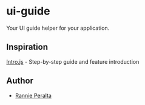 # ui-guide

Your UI guide helper for your application.

## Inspiration

[Intro.js]() - Step-by-step guide and feature introduction

## Author

* [Rannie Peralta](https://twitter.com/rannie_peralta)

